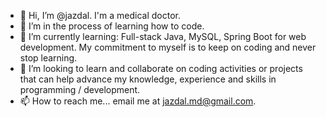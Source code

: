 - 👋 Hi, I’m @jazdal. I'm a medical doctor.
- 👀 I’m in the process of learning how to code.
- 🌱 I’m currently learning: Full-stack Java, MySQL, Spring Boot for web development. My commitment to myself is to keep on coding and never stop learning.
- 💞️ I’m looking to learn and collaborate on coding activities or projects that can help advance my knowledge, experience and skills in programming / development.
- 📫 How to reach me... email me at jazdal.md@gmail.com.

<!---
jazdal/jazdal is a ✨ special ✨ repository because its `README.md` (this file) appears on your GitHub profile.
You can click the Preview link to take a look at your changes.
--->
